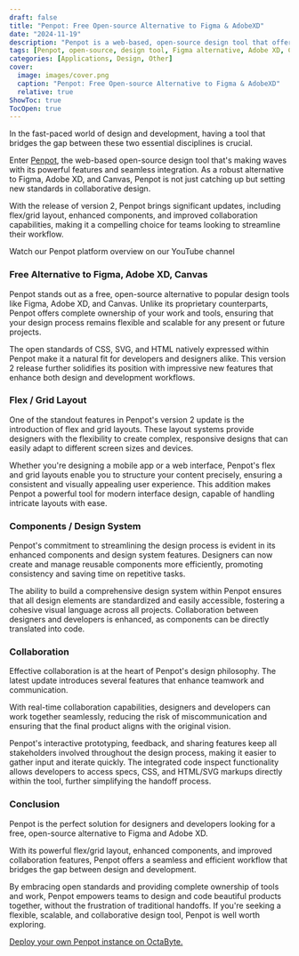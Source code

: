 ```yaml
---
draft: false
title: "Penpot: Free Open-source Alternative to Figma & AdobeXD"
date: "2024-11-19"
description: "Penpot is a web-based, open-source design tool that offers a powerful, flexible, and scalable alternative to Figma, Adobe XD, and Canvas. Its version 2 update introduces flex/grid layouts, enhanced components, and improved collaboration features, making it an ideal choice for teams seeking seamless design and development integration."
tags: [Penpot, open-source, design tool, Figma alternative, Adobe XD, Canvas, flex layout, grid layout, components, design system, collaboration, responsive design, interface design, CSS, SVG, HTML, real-time collaboration, prototyping, developers, design workflow]
categories: [Applications, Design, Other]
cover:
  image: images/cover.png
  caption: "Penpot: Free Open-source Alternative to Figma & AdobeXD"
  relative: true
ShowToc: true
TocOpen: true
---
```



In the fast\-paced world of design and development, having a tool that bridges the gap between these two essential disciplines is crucial. 

Enter [Penpot](https://octabyte.io/applications/others/penpot), the web\-based open\-source design tool that's making waves with its powerful features and seamless integration. As a robust alternative to Figma, Adobe XD, and Canvas, Penpot is not just catching up but setting new standards in collaborative design. 

With the release of version 2, Penpot brings significant updates, including flex/grid layout, enhanced components, and improved collaboration capabilities, making it a compelling choice for teams looking to streamline their workflow.



Watch our Penpot platform overview on our YouTube channel



### Free Alternative to Figma, Adobe XD, Canvas

Penpot stands out as a free, open\-source alternative to popular design tools like Figma, Adobe XD, and Canvas. Unlike its proprietary counterparts, Penpot offers complete ownership of your work and tools, ensuring that your design process remains flexible and scalable for any present or future projects. 

The open standards of CSS, SVG, and HTML natively expressed within Penpot make it a natural fit for developers and designers alike. This version 2 release further solidifies its position with impressive new features that enhance both design and development workflows.

### Flex / Grid Layout

One of the standout features in Penpot's version 2 update is the introduction of flex and grid layouts. These layout systems provide designers with the flexibility to create complex, responsive designs that can easily adapt to different screen sizes and devices. 

Whether you're designing a mobile app or a web interface, Penpot's flex and grid layouts enable you to structure your content precisely, ensuring a consistent and visually appealing user experience. This addition makes Penpot a powerful tool for modern interface design, capable of handling intricate layouts with ease.

### Components / Design System

Penpot's commitment to streamlining the design process is evident in its enhanced components and design system features. Designers can now create and manage reusable components more efficiently, promoting consistency and saving time on repetitive tasks. 

The ability to build a comprehensive design system within Penpot ensures that all design elements are standardized and easily accessible, fostering a cohesive visual language across all projects. Collaboration between designers and developers is enhanced, as components can be directly translated into code.

### Collaboration

Effective collaboration is at the heart of Penpot's design philosophy. The latest update introduces several features that enhance teamwork and communication. 

With real\-time collaboration capabilities, designers and developers can work together seamlessly, reducing the risk of miscommunication and ensuring that the final product aligns with the original vision. 

Penpot's interactive prototyping, feedback, and sharing features keep all stakeholders involved throughout the design process, making it easier to gather input and iterate quickly. The integrated code inspect functionality allows developers to access specs, CSS, and HTML/SVG markups directly within the tool, further simplifying the handoff process.

### Conclusion

Penpot is the perfect solution for designers and developers looking for a free, open\-source alternative to Figma and Adobe XD. 

With its powerful flex/grid layout, enhanced components, and improved collaboration features, Penpot offers a seamless and efficient workflow that bridges the gap between design and development. 

By embracing open standards and providing complete ownership of tools and work, Penpot empowers teams to design and code beautiful products together, without the frustration of traditional handoffs. If you're seeking a flexible, scalable, and collaborative design tool, Penpot is well worth exploring.

[Deploy your own Penpot instance on OctaByte.](https://octabyte.io/applications/others/penpot)



